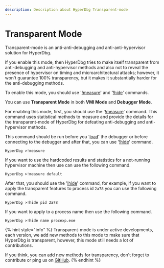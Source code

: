 ```yaml
---
description: Description about HyperDbg Transparent-mode
---
```


# Transparent Mode

Transparent-mode is an anti-anti-debugging and anti-anti-hypervisor solution for HyperDbg.

If you enable this mode, then HyperDbg tries to make itself transparent from anti-debugging and anti-hypervisor methods and also not to reveal the presence of hypervisor on timing and microarchitectural attacks; however, it won't guarantee 100% transparency, but it makes it substantially harder for the anti-debugging methods.

To enable this mode, you should use '[!measure](https://docs.hyperdbg.com/commands/extension-commands/measure)' and '[!hide](https://docs.hyperdbg.com/commands/extension-commands/hide)' commands.

You can use **Transparent Mode** in both **VMI Mode** and **Debugger Mode**.

For enabling this mode, first, you should use the '[!measure](https://docs.hyperdbg.com/commands/extension-commands/measure)' command. This command uses statistical methods to measure and provide the details for the transparent-mode of HyperDbg for defeating anti-debugging and anti-hypervisor methods.

This command should be run before you '[load](https://docs.hyperdbg.com/commands/debugging-commands/load)' the debugger or before connecting to the debugger and after that, you can use '[!hide](https://docs.hyperdbg.com/commands/extension-commands/hide)' command.

```text
HyperDbg >!measure
```

If you want to use the hardcoded results and statistics for a not-running hypervisor machine then use can use the following command.

```text
HyperDbg >!measure default
```

After that, you should use the '[!hide](https://docs.hyperdbg.com/commands/extension-commands/hide)' command, for example, if you want to apply the transparent features to process id `2a78` you can use the following command.

```text
HyperDbg >!hide pid 2a78
```

If you want to apply to a process name then use the following command.

```text
HyperDbg >!hide name procexp.exe
```

{% hint style="info" %}
Transparent-mode is under active developments, each version, we add new methods to this mode to make sure that HyperDbg is transparent, however, this mode still needs a lot of contributions.

If you think, you can add new methods for transparency, don't forget to contribute or ping us on [GitHub](https://github.com/HyperDbg/HyperDbg). 
{% endhint %}

